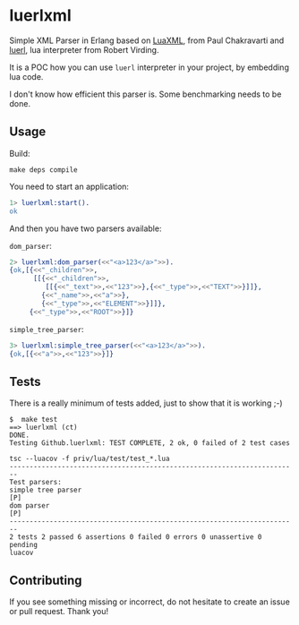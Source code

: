 luerlxml
========

Simple XML Parser in Erlang based on
[LuaXML](http://manoelcampos.com/files/LuaXML-0.0.1-(lua5).tar.gz), from Paul Chakravarti and
[luerl](https://github.com/rvirding/luerl), lua interpreter from Robert Virding.

It is a POC how you can use `luerl` interpreter in your project, by embedding
lua code.

I don't know how efficient this parser is. Some benchmarking needs to
be done.

## Usage

Build:

```
make deps compile
```

You need to start an application:

```erlang
1> luerlxml:start().
ok
```

And then you have two parsers available:

`dom_parser`:

```erlang
2> luerlxml:dom_parser(<<"<a>123</a>">>).
{ok,[{<<"_children">>,
      [[{<<"_children">>,
         [[{<<"_text">>,<<"123">>},{<<"_type">>,<<"TEXT">>}]]},
        {<<"_name">>,<<"a">>},
        {<<"_type">>,<<"ELEMENT">>}]]},
     {<<"_type">>,<<"ROOT">>}]}
```

`simple_tree_parser`:

```erlang
3> luerlxml:simple_tree_parser(<<"<a>123</a>">>).
{ok,[{<<"a">>,<<"123">>}]}
```

## Tests

There is a really minimum of tests added, just to show that it is working ;-)

```
$  make test
==> luerlxml (ct)
DONE.
Testing Github.luerlxml: TEST COMPLETE, 2 ok, 0 failed of 2 test cases

tsc --luacov -f priv/lua/test/test_*.lua
------------------------------------------------------------------------
Test parsers:
simple tree parser                                                   [P]
dom parser                                                           [P]
------------------------------------------------------------------------
2 tests 2 passed 6 assertions 0 failed 0 errors 0 unassertive 0 pending
luacov
```


## Contributing
If you see something missing or incorrect, do not hesitate to create an issue
or pull request. Thank you!
